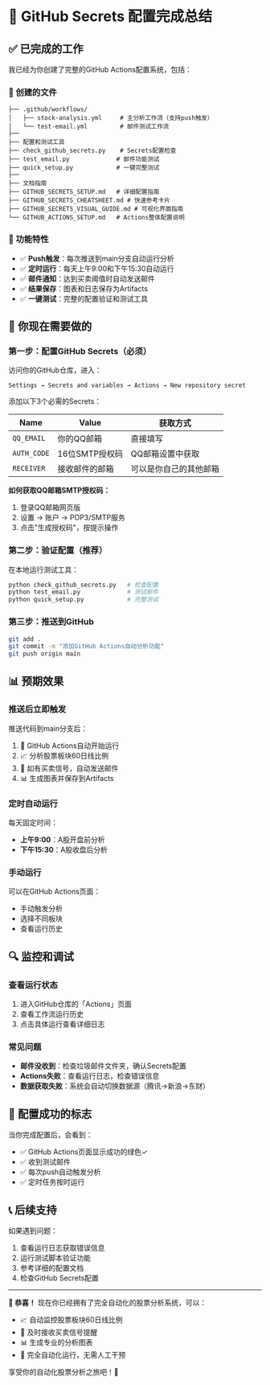 # 🎉 GitHub Secrets 配置完成总结

## ✅ 已完成的工作

我已经为你创建了完整的GitHub Actions配置系统，包括：

### 📁 创建的文件
```
├── .github/workflows/
│   ├── stock-analysis.yml     # 主分析工作流（支持push触发）
│   └── test-email.yml         # 邮件测试工作流
├── 
├── 配置和测试工具
├── check_github_secrets.py    # Secrets配置检查
├── test_email.py             # 邮件功能测试
├── quick_setup.py            # 一键完整测试
├── 
├── 文档指南
├── GITHUB_SECRETS_SETUP.md   # 详细配置指南
├── GITHUB_SECRETS_CHEATSHEET.md # 快速参考卡片
├── GITHUB_SECRETS_VISUAL_GUIDE.md # 可视化界面指南
└── GITHUB_ACTIONS_SETUP.md   # Actions整体配置说明
```

### 🎯 功能特性
- ✅ **Push触发**：每次推送到main分支自动运行分析
- ✅ **定时运行**：每天上午9:00和下午15:30自动运行
- ✅ **邮件通知**：达到买卖阈值时自动发送邮件
- ✅ **结果保存**：图表和日志保存为Artifacts
- ✅ **一键测试**：完整的配置验证和测试工具

## 🚀 你现在需要做的

### 第一步：配置GitHub Secrets（必须）

访问你的GitHub仓库，进入：
```
Settings → Secrets and variables → Actions → New repository secret
```

添加以下3个必需的Secrets：

| Name | Value | 获取方式 |
|------|-------|----------|
| `QQ_EMAIL` | 你的QQ邮箱 | 直接填写 |
| `AUTH_CODE` | 16位SMTP授权码 | QQ邮箱设置中获取 |
| `RECEIVER` | 接收邮件的邮箱 | 可以是你自己的其他邮箱 |

**如何获取QQ邮箱SMTP授权码：**
1. 登录QQ邮箱网页版
2. 设置 → 账户 → POP3/SMTP服务
3. 点击"生成授权码"，按提示操作

### 第二步：验证配置（推荐）

在本地运行测试工具：
```bash
python check_github_secrets.py   # 检查配置
python test_email.py             # 测试邮件
python quick_setup.py            # 完整测试
```

### 第三步：推送到GitHub

```bash
git add .
git commit -m "添加GitHub Actions自动分析功能"
git push origin main
```

## 📊 预期效果

### 推送后立即触发
推送代码到main分支后：
1. 🔄 GitHub Actions自动开始运行
2. 📈 分析股票板块60日线比例
3. 📧 如有买卖信号，自动发送邮件
4. 📊 生成图表并保存到Artifacts

### 定时自动运行
每天固定时间：
- **上午9:00**：A股开盘前分析
- **下午15:30**：A股收盘后分析

### 手动运行
可以在GitHub Actions页面：
- 手动触发分析
- 选择不同板块
- 查看运行历史

## 🔍 监控和调试

### 查看运行状态
1. 进入GitHub仓库的「Actions」页面
2. 查看工作流运行历史
3. 点击具体运行查看详细日志

### 常见问题
- **邮件没收到**：检查垃圾邮件文件夹，确认Secrets配置
- **Actions失败**：查看运行日志，检查错误信息
- **数据获取失败**：系统会自动切换数据源（腾讯→新浪→东财）

## 🎊 配置成功的标志

当你完成配置后，会看到：
- ✅ GitHub Actions页面显示成功的绿色✓
- ✅ 收到测试邮件
- ✅ 每次push自动触发分析
- ✅ 定时任务按时运行

## 📞 后续支持

如果遇到问题：
1. 查看运行日志获取错误信息
2. 运行测试脚本验证功能
3. 参考详细的配置文档
4. 检查GitHub Secrets配置

---

**🎉 恭喜！** 现在你已经拥有了完全自动化的股票分析系统，可以：
- 📈 自动监控股票板块60日线比例
- 📧 及时接收买卖信号提醒  
- 📊 生成专业的分析图表
- 🔄 完全自动化运行，无需人工干预

享受你的自动化股票分析之旅吧！🚀